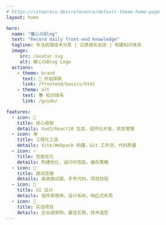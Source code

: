 ```yaml
---
# https://vitepress.dev/reference/default-theme-home-page
layout: home

hero:
  name: "暖心のBlog"
  text: "Record daily front-end knowledge"
  tagline: 专注前端技术分享 | 记录成长足迹 | 构建知识体系
  image:
     src: /avatar.svg
     alt: 暖心のBlog Logo
  actions:
    - theme: brand
      text: 🚀 开始探索
      link: /frontend/basics/html
    - theme: alt
      text: 📚 知识体系
      link: /guide/

features:
  - icon: 🎯
    title: 核心框架
    details: Vue3/React18 生态，组件化开发，状态管理
  - icon: 🛠️
    title: 工程化工具
    details: Vite/Webpack 构建，Git 工作流，代码质量
  - icon: ⚡
    title: 性能优化
    details: 构建优化，运行时性能，缓存策略
  - icon: 💼
    title: 面试突破
    details: 高频面试题，手写代码，项目经验
  - icon: 🎨
    title: UI 设计
    details: 组件库使用，设计系统，响应式布局
  - icon: 🚀
    title: 实战项目
    details: 企业级架构，最佳实践，技术选型
---
```


